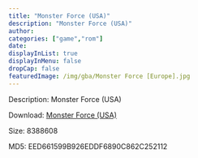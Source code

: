 ```yaml
---
title: "Monster Force (USA)"
description: "Monster Force (USA)"
author: 
categories: ["game","rom"]
date: 
displayInList: true
displayInMenu: false
dropCap: false
featuredImage: /img/gba/Monster Force [Europe].jpg
---
```


Description: Monster Force (USA)

Download: <a style="text-decoration:underline;" href="https://mega.nz/#!jKQyVIRS!JyMENb8ZcEIahC5eVqGnvqgXG9mGFMlcVbJ71QSpde4" target = "_blank" rel = "nofollow" > Monster Force (USA)</a>

Size: 8388608

MD5: EED661599B926EDDF6890C862C252112

